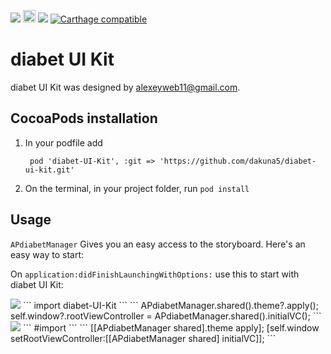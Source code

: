 <a href="https://tldrlegal.com/license/mit-license" target="_blank"><img src="https://img.shields.io/apm/l/vim-mode.svg?maxAge=2592000"></a>
<a href="http://www.animaapp.com" target="_blank"><img src="http://animaapp.s3.amazonaws.com/github/ExportCode/code_byanima.png" height="20"></a>
<img src="https://img.shields.io/badge/language-Swift-orange.svg">
[![Carthage compatible](https://img.shields.io/badge/Carthage-compatible-4BC51D.svg?style=flat)](https://github.com/Carthage/Carthage)

# diabet UI Kit

diabet UI Kit was designed by alexeyweb11@gmail.com.


## CocoaPods installation

1. In your podfile add

   ``` pod 'diabet-UI-Kit', :git => 'https://github.com/dakuna5/diabet-ui-kit.git'```
2. On the terminal, in your project folder, run ```pod install```



## Usage

`APdiabetManager` Gives you an easy access to the storyboard.
Here's an easy way to start:

On `application:didFinishLaunchingWithOptions:` use this to start with diabet UI Kit:

<img src="https://img.shields.io/badge/language-Swift-orange.svg">
```
import diabet-UI-Kit
```
```
   APdiabetManager.shared().theme?.apply();
   self.window?.rootViewController = APdiabetManager.shared().initialVC();
```
<img src="https://img.shields.io/badge/language-Obj--C-blue.svg">
```
#import <diabet-UI-Kit/APdiabetManager.h>
```
```
   [[APdiabetManager shared].theme apply];
   [self.window setRootViewController:[[APdiabetManager shared] initialVC]];
```